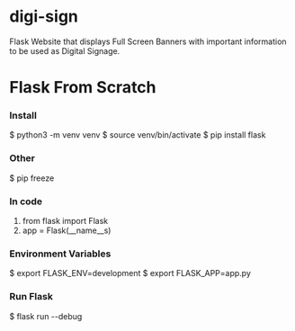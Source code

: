 # digi-sign
Flask Website that displays Full Screen Banners with important information to be used as Digital Signage.

# Flask From Scratch

### Install
$ python3 -m venv venv
$ source venv/bin/activate
$ pip install flask


### Other
$ pip freeze


### In code
1. from flask import Flask
2. app = Flask(__name__s)


### Environment Variables
$ export FLASK_ENV=development
$ export FLASK_APP=app.py


### Run Flask
$ flask run --debug